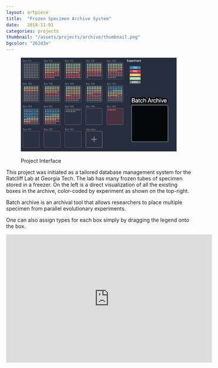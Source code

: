 ```yaml
---
layout: artpiece
title:  "Frozen Specimen Archive System"
date:   2018-11-01
categories: projects
thumbnail: "/assets/projects/archive/thumbnail.png"
bgcolor: "262d3e"
---
```


<figure class="center-fit">
  <img src="/assets/projects/archive/1.png" alt="Project interface" />
  <figcaption>
    <P>Project Interface</P>
  </figcaption>
</figure>

This project was initiated as a tailored database management system for the Ratcliff Lab at Georgia Tech. The lab has many frozen tubes of specimen stored in a freezer. On the left is a direct visualization of all the existing boxes in the archive, color-coded by experiment as shown on the top-right. 

Batch archive is an archival tool that allows researchers to place multiple specimen from parallel evolutionary experiments. 

One can also assign types for each box simply by dragging the legend onto the box.

<div class="video-responsive">
<iframe width="560" height="349" src="https://www.youtube.com/embed/5h03e1EfcFU" frameborder="0" allow="accelerometer; autoplay; encrypted-media; gyroscope; picture-in-picture" allowfullscreen></iframe>
</div>
